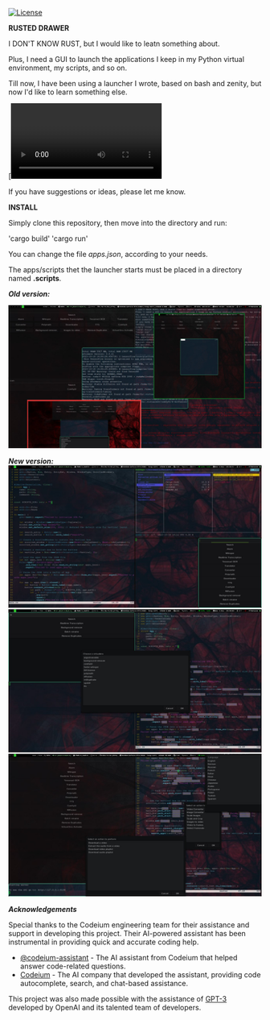 [![License](https://img.shields.io/badge/License-GPL%20v3-blue.svg)](http://www.gnu.org/licenses/gpl-3.0)

**RUSTED DRAWER**

I DON'T KNOW RUST, but I would like to leatn something about.

Plus, I need a GUI to launch the applications I keep in my Python virtual environment, my scripts, and so on.

Till now, I have been using a launcher I wrote, based on bash and zenity, but now I'd like to learn something else.

[![Watch the video](demo/untitled.mp4)

If you have suggestions or ideas, please let me know.

**INSTALL**

Simply clone this repository, then move into the directory and run:

'cargo build'
'cargo run'

You can change the file *apps.json*, according to your needs.

The apps/scripts thet the launcher starts must be placed in a directory named **.scripts**.

***Old version:***

![image info](demo/old_version.jpg)

***New version:***
![image info](demo/new_1.jpg)
![image info](demo/new_2.jpg)
![image info](demo/new_3.jpg)

 ***Acknowledgements***

Special thanks to the Codeium engineering team for their assistance and support in developing this project. Their AI-powered assistant has been instrumental in providing quick and accurate coding help.

- [@codeium-assistant](https://github.com/codeium-assistant) - The AI assistant from Codeium that helped answer code-related questions.
- [Codeium](https://codeium.com/) - The AI company that developed the assistant, providing code autocomplete, search, and chat-based assistance.


This project was also  made possible with the assistance of [GPT-3](https://openai.com/gpt-3) developed by OpenAI and its talented team of developers.
